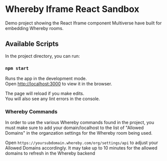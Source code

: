 # Whereby Iframe React Sandbox

Demo project showing the React Iframe component Multiverse have built for embedding Whereby rooms.

## Available Scripts

In the project directory, you can run:

### `npm start`

Runs the app in the development mode.\
Open [http://localhost:3000](http://localhost:3000) to view it in the browser.

The page will reload if you make edits.\
You will also see any lint errors in the console.

### Whereby Commands

In order to use the various Whereby commands found in the project, you must make sure to add your domain/localhost to the list of "Allowed Domains" in the organzation settings for the Whereby room being used.

Open `https://yoursubdomain.whereby.com/org/settings/api` to adjust your Allowed Domains accordingly. It may take up to 10 minutes for the allowed domains to refresh in the Whereby backend
